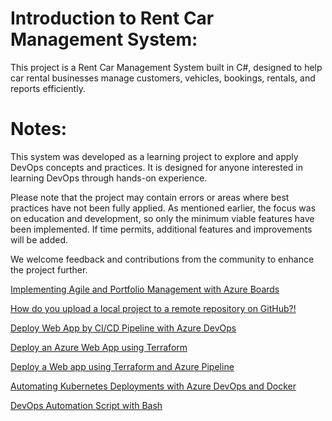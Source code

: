 # Introduction to Rent Car Management System:
This project is a Rent Car Management System built in C#, designed to help car rental businesses manage customers, vehicles, bookings, rentals, and reports efficiently.


# Notes:
This system was developed as a learning project to explore and apply DevOps concepts and practices. It is designed for anyone interested in learning DevOps through hands-on experience.

Please note that the project may contain errors or areas where best practices have not been fully applied. As mentioned earlier, the focus was on education and development, so only the minimum viable features have been implemented. If time permits, additional features and improvements will be added.

We welcome feedback and contributions from the community to enhance the project further.



[Implementing Agile and Portfolio Management with Azure Boards](https://github.com/nehadjsh/Implementing-Agile-and-Portfolio-Management-with-Azure-Boards/issues/1)

 [How do you upload a local project to a remote repository on GitHub?!](https://github.com/nehadjsh/RentCarManagement/issues/1#issue-2723844742)

 [Deploy Web App by CI/CD Pipeline with Azure DevOps](https://github.com/nehadjsh/RentCarManagement/issues/2)

 [Deploy an Azure Web App using Terraform](https://github.com/nehadjsh/deploy-azure-webapp-using-terraform/issues/1#issue-2762065636)
 
 [Deploy a Web app using Terraform and Azure Pipeline](https://github.com/nehadjsh/deploy-webapp-terraform-azure-pipeline/issues/1#issue-2771564948)


[Automating Kubernetes Deployments with Azure DevOps and Docker](https://github.com/nehadjsh/RentCarManagement/issues/3#issue-2974711377)

[DevOps Automation Script with Bash](https://github.com/nehadjsh/DevOps-Bash-Automation)
